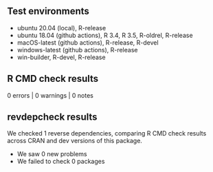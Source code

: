 ## Test environments

* ubuntu 20.04 (local), R-release
* ubuntu 18.04 (github actions), R 3.4, R 3.5, R-oldrel, R-release
* macOS-latest (github actions), R-release, R-devel
* windows-latest (github actions), R-release
* win-builder, R-devel, R-release

## R CMD check results

0 errors | 0 warnings | 0 notes
    
## revdepcheck results

We checked 1 reverse dependencies, comparing R CMD check results across CRAN and dev versions of this package.

 * We saw 0 new problems
 * We failed to check 0 packages
